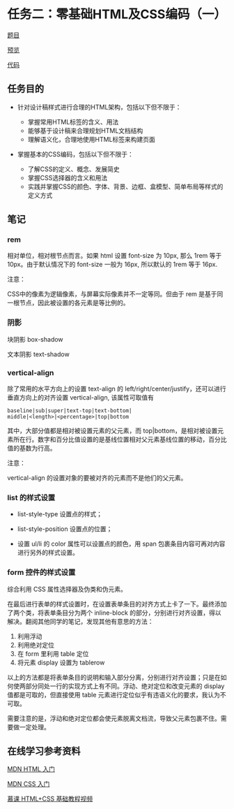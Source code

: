 # 任务二：零基础HTML及CSS编码（一）

[题目](http://ife.baidu.com/course/detail/id/92)

[预览](https://theaao.github.io/baidu_ife_tasks/xiaowei_academy/task2/task2.html)

[代码](https://github.com/TheaAo/baidu_ife_tasks/blob/master/xiaowei_academy/task2/task2.html)

## 任务目的

- 针对设计稿样式进行合理的HTML架构，包括以下但不限于：

    * 掌握常用HTML标签的含义、用法
    * 能够基于设计稿来合理规划HTML文档结构
    * 理解语义化，合理地使用HTML标签来构建页面

- 掌握基本的CSS编码，包括以下但不限于：

    * 了解CSS的定义、概念、发展简史
    * 掌握CSS选择器的含义和用法
    * 实践并掌握CSS的颜色、字体、背景、边框、盒模型、简单布局等样式的定义方式

## 笔记

### rem

相对单位，相对根节点而言。如果 html 设置 font-size 为 10px, 那么 1rem 等于 10px。由于默认情况下的 font-size 一般为 16px, 所以默认的 1rem 等于 16px.

注意：

CSS中的像素为逻辑像素，与屏幕实际像素并不一定等同。但由于 rem 是基于同一根节点，因此被设置的各元素是等比例的。

### 阴影

块阴影 box-shadow

文本阴影 text-shadow

### vertical-align

除了常用的水平方向上的设置 text-align 的 left/right/center/justify，还可以进行垂直方向上的对齐设置 vertical-align, 该属性可取值有

    baseline|sub|super|text-top|text-bottom|
    middle|<length>|<percentage>|top|bottom

其中，大部分值都是相对被设置元素的父元素，而 top|bottom，是相对被设置元素所在行。数字和百分比值设置的是基线位置相对父元素基线位置的移动，百分比值的基数为行高。

注意：

vertical-align 的设置对象的要被对齐的元素而不是他们的父元素。

### list 的样式设置

- list-style-type 设置点的样式；

- list-style-position 设置点的位置；

- 设置 ul/li 的 color 属性可以设置点的颜色，用 span 包裹条目内容可再对内容进行另外的样式设置。

### form 控件的样式设置

综合利用 CSS 属性选择器及伪类和伪元素。

在最后进行表单的样式设置时，在设置表单条目的对齐方式上卡了一下。最终添加了两个类，将表单条目分为两个 inline-block 的部分，分别进行对齐设置，得以解决。翻阅其他同学的笔记，发现其他有意思的方法：

1. 利用浮动
2. 利用绝对定位
3. 在 form 里利用 table 定位
4. 将元素 display 设置为 tablerow

以上的方法都是将表单条目的说明和输入部分分离，分别进行对齐设置；只是在如何使两部分同处一行的实现方式上有不同。浮动、绝对定位和改变元素的 display 值都是可取的，但直接使用 table 元素进行定位似乎有违语义化的要求，我认为不可取。

需要注意的是，浮动和绝对定位都会使元素脱离文档流，导致父元素包裹不住。需要做一定处理。


## 在线学习参考资料

[MDN HTML 入门](https://developer.mozilla.org/zh-CN/docs/Web/Guide/HTML/Introduction)

[MDN CSS 入门](https://developer.mozilla.org/zh-CN/docs/Web/Guide/CSS/Getting_started)

[慕课 HTML+CSS 基础教程视频](http://www.imooc.com/learn/9)
